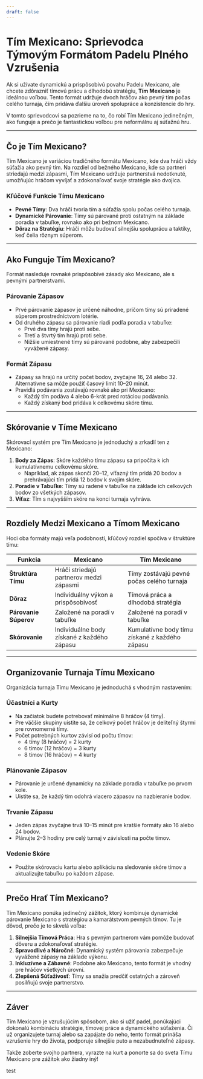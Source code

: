 ```yaml
---
draft: false
---
```

# Tím Mexicano: Sprievodca Týmovým Formátom Padelu Plného Vzrušenia

Ak si užívate dynamickú a prispôsobivú povahu Padelu Mexicano, ale chcete zdôrazniť tímovú prácu a dlhodobú stratégiu, **Tím Mexicano** je ideálnou voľbou. Tento formát udržuje dvoch hráčov ako pevný tím počas celého turnaja, čím pridáva ďalšiu úroveň spolupráce a konzistencie do hry.

V tomto sprievodcovi sa pozrieme na to, čo robí Tím Mexicano jedinečným, ako funguje a prečo je fantastickou voľbou pre neformálnu aj súťažnú hru.

---

## **Čo je Tím Mexicano?**

Tím Mexicano je variáciou tradičného formátu Mexicano, kde dva hráči vždy súťažia ako pevný tím. Na rozdiel od bežného Mexicano, kde sa partneri striedajú medzi zápasmi, Tím Mexicano udržuje partnerstvá nedotknuté, umožňujúc hráčom vyvíjať a zdokonaľovať svoje stratégie ako dvojica.

### **Kľúčové Funkcie Tímu Mexicano**
- **Pevné Tímy**: Dva hráči tvoria tím a súťažia spolu počas celého turnaja.
- **Dynamické Párovanie**: Tímy sú párované proti ostatným na základe poradia v tabuľke, rovnako ako pri bežnom Mexicano.
- **Dôraz na Stratégiu**: Hráči môžu budovať silnejšiu spoluprácu a taktiky, keď čelia rôznym súperom.

---

## **Ako Funguje Tím Mexicano?**

Formát nasleduje rovnaké prispôsobivé zásady ako Mexicano, ale s pevnými partnerstvami.

### **Párovanie Zápasov**
- Prvé párovanie zápasov je určené náhodne, pričom tímy sú priradené súperom prostredníctvom lotérie.
- Od druhého zápasu sa párovanie riadi podľa poradia v tabuľke:
  - Prvé dva tímy hrajú proti sebe.
  - Tretí a štvrtý tím hrajú proti sebe.
  - Nižšie umiestnené tímy sú párované podobne, aby zabezpečili vyvážené zápasy.

### **Formát Zápasu**
- Zápasy sa hrajú na určitý počet bodov, zvyčajne 16, 24 alebo 32. Alternatívne sa môže použiť časový limit 10–20 minút.
- Pravidlá podávania zostávajú rovnaké ako pri Mexicano:
  - Každý tím podáva 4 alebo 6-krát pred rotáciou podávania.
  - Každý získaný bod pridáva k celkovému skóre tímu.

---

## **Skórovanie v Tíme Mexicano**

Skórovací systém pre Tím Mexicano je jednoduchý a zrkadlí ten z Mexicano:

1. **Body za Zápas**: Skóre každého tímu zápasu sa pripočíta k ich kumulatívnemu celkovému skóre.
   - Napríklad, ak zápas skončí 20–12, víťazný tím pridá 20 bodov a prehrávajúci tím pridá 12 bodov k svojim skóre.
2. **Poradie v Tabuľke**: Tímy sú radené v tabuľke na základe ich celkových bodov zo všetkých zápasov.
3. **Víťaz**: Tím s najvyšším skóre na konci turnaja vyhráva.

---

## **Rozdiely Medzi Mexicano a Tímom Mexicano**

Hoci oba formáty majú veľa podobností, kľúčový rozdiel spočíva v štruktúre tímu:

| **Funkcia**            | **Mexicano**                                     | **Tím Mexicano**                                  |
|-------------------------|-------------------------------------------------|---------------------------------------------------|
| **Štruktúra Tímu**      | Hráči striedajú partnerov medzi zápasmi         | Tímy zostávajú pevné počas celého turnaja         |
| **Dôraz**               | Individuálny výkon a prispôsobivosť              | Tímová práca a dlhodobá stratégia                 |
| **Párovanie Súperov**   | Založené na poradí v tabuľke                    | Založené na poradí v tabuľke                     |
| **Skórovanie**          | Individuálne body získané z každého zápasu       | Kumulatívne body tímu získané z každého zápasu    |

---

## **Organizovanie Turnaja Tímu Mexicano**

Organizácia turnaja Tímu Mexicano je jednoduchá s vhodným nastavením:

### **Účastníci a Kurty**
- Na začiatok budete potrebovať minimálne 8 hráčov (4 tímy).
- Pre väčšie skupiny uistite sa, že celkový počet hráčov je deliteľný štyrmi pre rovnomerné tímy.
- Počet potrebných kurtov závisí od počtu tímov:
  - 4 tímy (8 hráčov) = 2 kurty
  - 6 tímov (12 hráčov) = 3 kurty
  - 8 tímov (16 hráčov) = 4 kurty

### **Plánovanie Zápasov**
- Párovanie je určené dynamicky na základe poradia v tabuľke po prvom kole.
- Uistite sa, že každý tím odohrá viacero zápasov na nazbieranie bodov.

### **Trvanie Zápasu**
- Jeden zápas zvyčajne trvá 10–15 minút pre kratšie formáty ako 16 alebo 24 bodov.
- Plánujte 2–3 hodiny pre celý turnaj v závislosti na počte tímov.

### **Vedenie Skóre**
- Použite skórovaciu kartu alebo aplikáciu na sledovanie skóre tímov a aktualizujte tabuľku po každom zápase.

---

## **Prečo Hrať Tím Mexicano?**

Tím Mexicano ponúka jedinečný zážitok, ktorý kombinuje dynamické párovanie Mexicano s stratégiou a kamarátstvom pevných tímov. Tu je dôvod, prečo je to skvelá voľba:

1. **Silnejšia Tímová Práca**: Hra s pevným partnerom vám pomôže budovať dôveru a zdokonaľovať stratégie.
2. **Spravodlivé a Náročné**: Dynamický systém párovania zabezpečuje vyvážené zápasy na základe výkonu.
3. **Inkluzívne a Zábavné**: Podobne ako Mexicano, tento formát je vhodný pre hráčov všetkých úrovní.
4. **Zlepšená Súťaživosť**: Tímy sa snažia predčiť ostatných a zároveň posilňujú svoje partnerstvo.

---

## **Záver**

Tím Mexicano je vzrušujúcim spôsobom, ako si užiť padel, ponúkajúci dokonalú kombináciu stratégie, tímovej práce a dynamického súťaženia. Či už organizujete turnaj alebo sa zapájate do neho, tento formát prináša vzrušenie hry do života, podporuje silnejšie puto a nezabudnuteľné zápasy.

Takže zoberte svojho partnera, vyrazte na kurt a ponorte sa do sveta Tímu Mexicano pre zážitok ako žiadny iný!

test